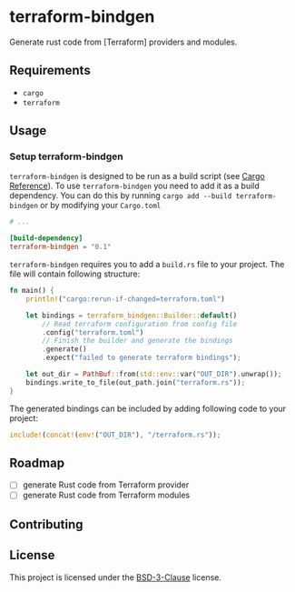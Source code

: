 # terraform-bindgen

<!-- Badges? -->

<!-- put description here -->

Generate rust code from [Terraform] providers and modules.

## Requirements

<!-- Required libraries and tools -->
- `cargo`
- `terraform`

## Usage

### Setup terraform-bindgen

`terraform-bindgen` is designed to be run as a build script (see [Cargo Reference](https://doc.rust-lang.org/cargo/reference/build-scripts.html)).
To use `terraform-bindgen` you need to add it as a build dependency. You can do this by running `cargo add --build terraform-bindgen`
or by modifying your `Cargo.toml`

```toml
# ...

[build-dependency]
terraform-bindgen = "0.1"
```

`terraform-bindgen` requires you to add a `build.rs` file to your project. The file will contain following
structure:

```rust
fn main() {
	println!("cargo:rerun-if-changed=terraform.toml")

	let bindings = terraform_bindgen::Builder::default()
		// Read terraform configuration from config file
		.config("terraform.toml")
		// Finish the builder and generate the bindings
		.generate()
		.expect("failed to generate terraform bindings");

	let out_dir = PathBuf::from(std::env::var("OUT_DIR").unwrap());
	bindings.write_to_file(out_path.join("terraform.rs"));
}
```

The generated bindings can be included by adding following code to your project:

```rust
include!(concat!(env!("OUT_DIR"), "/terraform.rs"));
```

## Roadmap

<!-- Upcoming changes -->
- [ ] generate Rust code from Terraform provider
- [ ] generate Rust code from Terraform modules

## Contributing

<!-- TODO: add placeholder text -->

## License

This project is licensed under the [BSD-3-Clause](./LICENSE) license.
